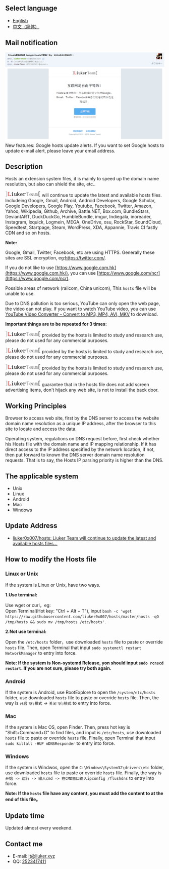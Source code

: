 Select language
---------------

  * [English](README/en-ww.md)
  * [中文（简体）](README/zh-cn.md)


Mail notification
-----------------

![Google hosts update alerts](README/img/pushmail.png)
New features: Google hosts update alerts. If you want to set Google hosts to update e-mail alert, please leave your email address.


Description
-----------

Hosts an extension system files, it is mainly to speed up the domain name resolution, but also can shield the site, etc..

![](README/img/logo.gif) will continue to update the latest and available hosts files. Includeing Google, Gmail, Android, Android Developers, Google Scholar, Google Developers, Google Play, Youtube, Facebook, Twitter, Amazon, Yahoo, Wikipedia, Github, Archive, Battle.NET, Box.com, BundleStars, DeviantART, DuckDuckGo, HumbleBundle, imgur, Indiegala, inoreader, Instagram, Ixquick, Logmein, MEGA, OneDrive, osu, RockStar, SoundCloud, Speedtest, Startpage, Steam, WordPress, XDA, Appannie, Travis CI fastly CDN and so on hosts.

**Note:**

Google, Gmail, Twitter, Facebook, etc are using HTTPS. Generally these sites are SSL encryption, eg:https://twitter.com/.

If you do not like to use [https://www.google.com.hk](https://www.google.com.hk/), you can use [https://www.google.com/ncr](https://www.google.com/ncr).

Possible areas of network (railcom, China unicom), This `hosts` file will be unable to use.

Due to DNS pollution is too serious, YouTube can only open the web page, the video can not play. If you want to watch YouTube video, you can use [YouTube Video Converter - Convert to MP3, MP4, AVI, MKV](http://www.onlinevideoconverter.com/video-converter) to download.


**Important things are to be repeated for 3 times:**

![](README/img/logo.gif) provided by the hosts is limited to study and research use, please do not used for any commercial purposes.

![](README/img/logo.gif) provided by the hosts is limited to study and research use, please do not used for any commercial purposes.

![](README/img/logo.gif) provided by the hosts is limited to study and research use, please do not used for any commercial purposes.



![](README/img/logo.gif) guarantee that in the hosts file does not add screen advertising items, don't hijack any web site, is not to install the back door.


Working Principles
------------------

Browser to access web site, first by the DNS server to access the website domain name resolution as a unique IP address, after the browser to this site to locate and access the data.

Operating system, regulations on DNS request before, first check whether his Hosts file with the domain name and IP mapping relationship. If it has direct access to the IP address specified by the network location, if not, then put forward to known the DNS server domain name resolution requests. That is to say, the Hosts IP parsing priority is higher than the DNS.

The applicable system
---------------------

  * Unix
  * Linux
  * Android
  * Mac
  * Windows

Update Address
--------------

  * [liuker0x007/hosts: Liuker Team will continue to update the latest and available hosts files...](https://github.com/liuker0x007/hosts)
  
How to modify the Hosts file
----------------------------

### Linux or Unix
If the system is Linux or Unix, have two ways.

**1.Use terminal:**  

Use wget or curl，eg:   
Open Terminal(Hot key: "Ctrl + Alt + T"), input `bash -c 'wget https://raw.githubusercontent.com/liuker0x007/hosts/master/hosts -qO /tmp/hosts && sudo mv /tmp/hosts /etc/hosts'`.

**2.Not use terminal:**

Open the `/etc/hosts` folder，use downloaded `hosts` file to paste or override `hosts` file. Then, open Terminal that input `sudo systemctl restart NetworkManager` to entry into force.

**Note: If the system is Non-systemd Release, yon should input `sudo rcnscd restart`. If you are not sure, please try both again.**

### Android
If the system is Android, use RootExplore to open the `/system/etc/hosts` folder, use downloaded `hosts` file to paste or override `hosts` file. Then, the way is `开启飞行模式` -> `关闭飞行模式` to entry into force.

### Mac
If the system is Mac OS, open Finder. Then, press hot key is "Shift+Command+G" to find files, and input is `/etc/hosts`, use downloaded `hosts` file to paste or override `hosts` file. Finally, open Terminal that input `sudo killall -HUP mDNSResponder` to entry into force.

### Windows
If the system is Windwos, open the `C:\Windows\System32\drivers\etc` folder, use downloaded `hosts` file to paste or override `hosts` file. Finally, the way is ```开始 -> 运行 -> 输入cmd -> 在CMD窗口输入ipconfig /flushdns``` to entry into force.


**Note: If the `hosts` file have any content, you must add the content to at the end of this file。**

Update time
-----------

Updated almost every weekend.

Contact me
----------

  * E-mail: [lt@liuker.xyz](mailto:lt@liuker.xyz)
  * QQ: [2523417411](http://wpa.qq.com/msgrd?v=3&uin=2523417411&site=qq&menu=yes)
